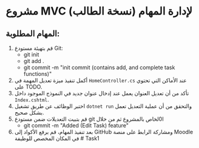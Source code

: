 # مشروع MVC لإدارة المهام (نسخة الطالب)

## المهام المطلوبة:
1. قم بتهيئة مستودع Git:
   - git init
   - git add .
   - git commit -m "init commit (contains add, and complete task functions)"
2. أكمل تنفيذ ميزة تعديل المهمة في `HomeController.cs` عند الأماكن التي تحتوي على TODO.
3. تأكد من أن تعديل العنوان يعمل عند إدخال عنوان جديد في النموذج الموجود داخل `Index.cshtml`.
4. اختبر الوظائف عن طريق تشغيل `dotnet run` والتحقق من أن عملية التعديل تعمل بشكل صحيح.
5. قم بتبيت التعديلات ضمن مستودع git ا0لخاص بالمشروع ثم من خلال
   - git commit -m "Added (Edit Task) feature"
5. بعد تنفيذ المهام، قم برفع الأكواد إلى GitHub ومشاركة الرابط على منصة Moodle في المكان المخصص للوظيفة
#   T a s k 1  
 